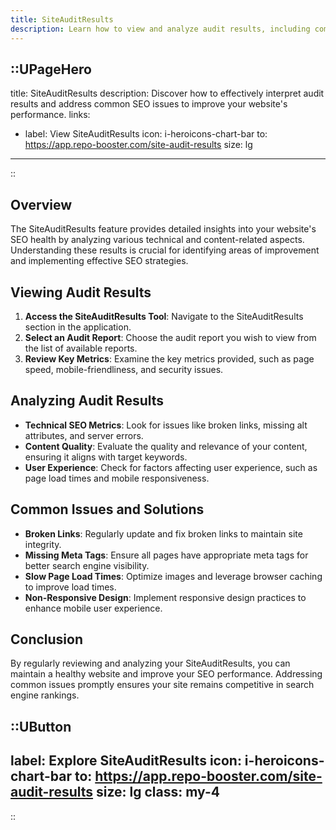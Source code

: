 ```yaml
---
title: SiteAuditResults
description: Learn how to view and analyze audit results, including common issues and solutions, to enhance your website's SEO performance.
---
```


::UPageHero
---
title: SiteAuditResults
description: Discover how to effectively interpret audit results and address common SEO issues to improve your website's performance.
links:
  - label: View SiteAuditResults
    icon: i-heroicons-chart-bar
    to: https://app.repo-booster.com/site-audit-results
    size: lg
---
::

## Overview

The SiteAuditResults feature provides detailed insights into your website's SEO health by analyzing various technical and content-related aspects. Understanding these results is crucial for identifying areas of improvement and implementing effective SEO strategies.

## Viewing Audit Results

1. **Access the SiteAuditResults Tool**: Navigate to the SiteAuditResults section in the application.
2. **Select an Audit Report**: Choose the audit report you wish to view from the list of available reports.
3. **Review Key Metrics**: Examine the key metrics provided, such as page speed, mobile-friendliness, and security issues.

## Analyzing Audit Results

- **Technical SEO Metrics**: Look for issues like broken links, missing alt attributes, and server errors.
- **Content Quality**: Evaluate the quality and relevance of your content, ensuring it aligns with target keywords.
- **User Experience**: Check for factors affecting user experience, such as page load times and mobile responsiveness.

## Common Issues and Solutions

- **Broken Links**: Regularly update and fix broken links to maintain site integrity.
- **Missing Meta Tags**: Ensure all pages have appropriate meta tags for better search engine visibility.
- **Slow Page Load Times**: Optimize images and leverage browser caching to improve load times.
- **Non-Responsive Design**: Implement responsive design practices to enhance mobile user experience.

## Conclusion

By regularly reviewing and analyzing your SiteAuditResults, you can maintain a healthy website and improve your SEO performance. Addressing common issues promptly ensures your site remains competitive in search engine rankings.

::UButton
---
label: Explore SiteAuditResults
icon: i-heroicons-chart-bar
to: https://app.repo-booster.com/site-audit-results
size: lg
class: my-4
---
::
